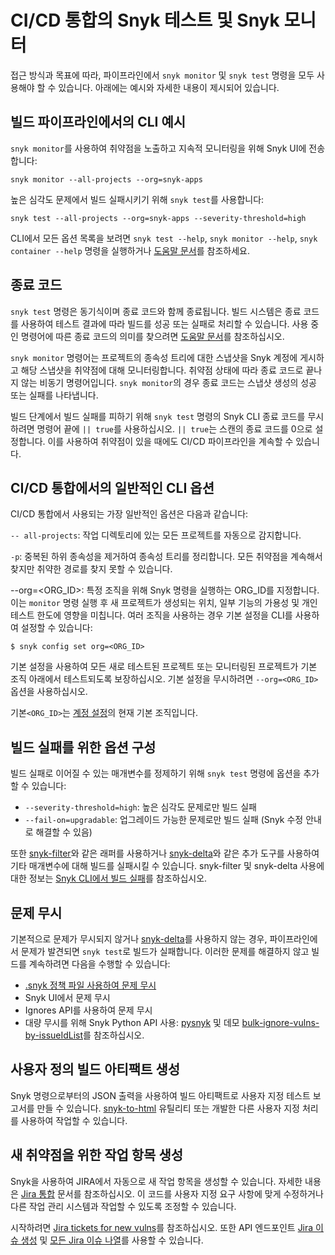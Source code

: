 # CI/CD 통합의 Snyk 테스트 및 Snyk 모니터

접근 방식과 목표에 따라, 파이프라인에서 `snyk monitor` 및 `snyk test` 명령을 모두 사용해야 할 수 있습니다. 아래에는 예시와 자세한 내용이 제시되어 있습니다.

## **빌드 파이프라인에서의 CLI 예시**

`snyk monitor`를 사용하여 취약점을 노출하고 지속적 모니터링을 위해 Snyk UI에 전송합니다:

```
snyk monitor --all-projects --org=snyk-apps
```

높은 심각도 문제에서 빌드 실패시키기 위해 `snyk test`를 사용합니다:

```
snyk test --all-projects --org=snyk-apps --severity-threshold=high
```

CLI에서 모든 옵션 목록을 보려면 `snyk test --help`, `snyk monitor --help`, `snyk container --help` 명령을 실행하거나 [도움말 문서](../../../snyk-cli/commands/)를 참조하세요.

## **종료 코드**

`snyk test` 명령은 동기식이며 종료 코드와 함께 종료됩니다. 빌드 시스템은 종료 코드를 사용하여 테스트 결과에 따라 빌드를 성공 또는 실패로 처리할 수 있습니다. 사용 중인 명령어에 따른 종료 코드의 의미를 찾으려면 [도움말 문서](../../../snyk-cli/commands/)를 참조하십시오.

`snyk monitor` 명령어는 프로젝트의 종속성 트리에 대한 스냅샷을 Snyk 계정에 게시하고 해당 스냅샷을 취약점에 대해 모니터링합니다. 취약점 상태에 따라 종료 코드로 끝나지 않는 비동기 명령어입니다. `snyk monitor`의 경우 종료 코드는 스냅샷 생성의 성공 또는 실패를 나타냅니다.

빌드 단계에서 빌드 실패를 피하기 위해 `snyk test` 명령의 Snyk CLI 종료 코드를 무시하려면 명령어 끝에 `|| true`를 사용하십시오. `|| true`는 스캔의 종료 코드를 0으로 설정합니다. 이를 사용하여 취약점이 있을 때에도 CI/CD 파이프라인을 계속할 수 있습니다.

## CI/CD 통합에서의 일반적인 CLI 옵션

CI/CD 통합에서 사용되는 가장 일반적인 옵션은 다음과 같습니다:

`-- all-projects`: 작업 디렉토리에 있는 모든 프로젝트를 자동으로 감지합니다.

`-p`: 중복된 하위 종속성을 제거하여 종속성 트리를 정리합니다. 모든 취약점을 계속해서 찾지만 취약한 경로를 찾지 못할 수 있습니다.

\--org=\<ORG\_ID>: 특정 조직을 위해 Snyk 명령을 실행하는 ORG\_ID를 지정합니다. 이는 `monitor` 명령 실행 후 새 프로젝트가 생성되는 위치, 일부 기능의 가용성 및 개인 테스트 한도에 영향을 미칩니다. 여러 조직을 사용하는 경우 기본 설정을 CLI를 사용하여 설정할 수 있습니다:

```
$ snyk config set org=<ORG_ID>
```

기본 설정을 사용하여 모든 새로 테스트된 프로젝트 또는 모니터링된 프로젝트가 기본 조직 아래에서 테스트되도록 보장하십시오. 기본 설정을 무시하려면 `--org=<ORG_ID>` 옵션을 사용하십시오.

기본`<ORG_ID>`는 [계정 설정](https://app.snyk.io/account)의 현재 기본 조직입니다.

## 빌드 실패를 위한 옵션 구성

빌드 실패로 이어질 수 있는 매개변수를 정제하기 위해 `snyk test` 명령에 옵션을 추가할 수 있습니다:

* `--severity-threshold=high`: 높은 심각도 문제로만 빌드 실패
* `--fail-on=upgradable`: 업그레이드 가능한 문제로만 빌드 실패 (Snyk 수정 안내로 해결할 수 있음)

또한 [snyk-filter](https://github.com/snyk-tech-services/snyk-filter)와 같은 래퍼를 사용하거나 [snyk-delta](https://github.com/snyk-tech-services/snyk-delta)와 같은 추가 도구를 사용하여 기타 매개변수에 대해 빌드를 실패시킬 수 있습니다. snyk-filter 및 snyk-delta 사용에 대한 정보는 [Snyk CLI에서 빌드 실패](../../../snyk-cli/scan-and-maintain-projects-using-the-cli/failing-of-builds-in-snyk-cli.md)를 참조하십시오.

## 문제 무시

기본적으로 문제가 무시되지 않거나 [snyk-delta](https://github.com/snyk-tech-services/snyk-delta)를 사용하지 않는 경우, 파이프라인에서 문제가 발견되면 `snyk test`로 빌드가 실패합니다. 이러한 문제를 해결하지 않고 빌드를 계속하려면 다음을 수행할 수 있습니다:

* [.snyk 정책 파일 사용하여 문제 무시](../../../snyk-cli/scan-and-maintain-projects-using-the-cli/ignore-vulnerabilities-using-the-snyk-cli.md)
* Snyk UI에서 문제 무시
* Ignores API를 사용하여 문제 무시
* 대량 무시를 위해 Snyk Python API 사용: [pysnyk](https://github.com/snyk-labs/pysnyk) 및 데모 [bulk-ignore-vulns-by-issueIdList](https://github.com/snyk-labs/pysnyk/blob/master/examples/api-demo-9c-bulk-ignore-vulns-by-issueIdList.py)를 참조하십시오.

## 사용자 정의 빌드 아티팩트 생성

Snyk 명령으로부터의 JSON 출력을 사용하여 빌드 아티팩트로 사용자 지정 테스트 보고서를 만들 수 있습니다. [snyk-to-html](https://github.com/snyk/snyk-to-html) 유틸리티 또는 개발한 다른 사용자 지정 처리를 사용하여 작업할 수 있습니다.

## 새 취약점을 위한 작업 항목 생성

Snyk을 사용하여 JIRA에서 자동으로 새 작업 항목을 생성할 수 있습니다. 자세한 내용은 [Jira 통합](../../../integrate-with-snyk/jira-and-slack-integrations/jira-integration.md) 문서를 참조하십시오. 이 코드를 사용자 지정 요구 사항에 맞게 수정하거나 다른 작업 관리 시스템과 작업할 수 있도록 조정할 수 있습니다.

시작하려면 [Jira tickets for new vulns](https://github.com/snyk-tech-services/jira-tickets-for-new-vulns)를 참조하십시오. 또한 API 엔드포인트 [Jira 이슈 생성](../../../snyk-api/reference/jira-v1.md#org-orgid-project-projectid-issue-issueid-jira-issue) 및 [모든 Jira 이슈 나열](../../../snyk-api/reference/jira-v1.md#org-orgid-project-projectid-jira-issues)를 사용할 수 있습니다.
